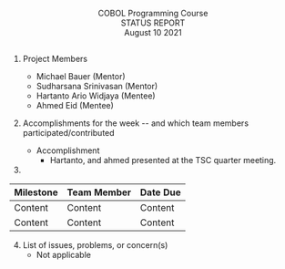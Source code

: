 <p align=center> COBOL Programming Course <br>
  STATUS REPORT <br>
  August 10 2021

##

1. Project Members
    * Michael Bauer (Mentor)
    * Sudharsana Srinivasan (Mentor)
    * Hartanto Ario Widjaya (Mentee)
    * Ahmed Eid (Mentee)

2. Accomplishments for the week -- and which team members participated/contributed
    * Accomplishment
      - Hartanto, and ahmed presented at the TSC quarter meeting.

3. 
Milestone | Team Member | Date Due
| :--- | :--- | :---
Content   | Content  | Content
Content   | Content  | Content

4. List of issues, problems, or concern(s)
    * Not applicable
